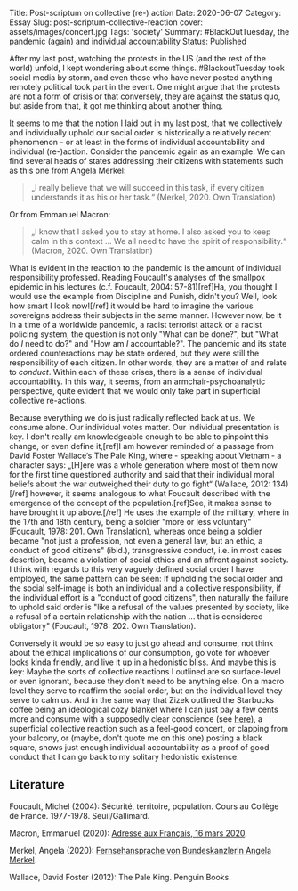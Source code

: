 Title: Post-scriptum on collective (re-) action
Date: 2020-06-07
Category: Essay
Slug: post-scriptum-collective-reaction
cover: assets/images/concert.jpg
Tags: 'society'
Summary: #BlackOutTuesday, the pandemic (again) and individual accountability
Status: Published

After my last post, watching the protests in the US (and the rest of the world) unfold, I kept wondering about some things. #BlackoutTuesday took social media by storm, and even those who have never posted anything remotely political took part in the event. One might argue that the protests are not a form of crisis or that conversely, they are against the status quo, but aside from that, it got me thinking about another thing.

It seems to me that the notion I laid out in my last post, that we collectively and individually uphold our social order is historically a relatively recent phenomenon - or at least in the forms of individual accountability and individual (re-)action. Consider the pandemic again as an example: We can find several heads of states addressing their citizens with statements such as this one from Angela Merkel:

> „I really believe that we will succeed in this task, if every citizen understands it as his or her task.“ (Merkel, 2020. Own Translation)

Or from Emmanuel Macron:

> „I know that I asked you to stay at home. I also asked you to keep calm in this context ... We all need to have the spirit of responsibility.“ (Macron, 2020. Own Translation)

What is evident in the reaction to the pandemic is the amount of individual responsibility professed. Reading Foucault's analyses of the smallpox epidemic in his lectures (c.f. Foucault, 2004: 57-81)[ref]Ha, you thought I would use the example from Discipline and Punish, didn't you? Well, look how smart I look now![/ref] it would be hard to imagine the various sovereigns address their subjects in the same manner. However now, be it in a time of a worldwide pandemic, a racist terrorist attack or a racist policing system, the question is not only "What can be done?", but "What do *I* need to do?" and "How am *I* accountable?". The pandemic and its state ordered counteractions may be state ordered, but they were still the responsibility of each citizen. In other words, they are a matter of and relate to *conduct*.  Within each of these crises, there is a sense of individual accountability. In this way, it seems, from an armchair-psychoanalytic perspective, quite evident that we would only take part in superficial collective re-actions.

Because everything we do is just radically reflected back at us. We consume alone. Our individual votes matter. Our individual presentation is key. I don't really am knowledgeable enough to be able to pinpoint this change, or even define it,[ref]I am however reminded of a passage from David Foster Wallace‘s The Pale King, where - speaking about Vietnam - a character says: „[H]ere was a whole generation where most of them now for the first time questioned authority and said that their individual moral beliefs about the war outweighed their duty to go fight“ (Wallace, 2012: 134)[/ref] however, it seems analogous to what Foucault described with the emergence of the concept of the population.[ref]See, it makes sense to have brought it up above.[/ref] He uses the example of the military, where in the 17th and 18th century, being a soldier "more or less voluntary" [Foucault, 1978: 201. Own Translation), whereas once being a soldier became "not just a profession, not even a general law, but an ethic, a conduct of good citizens" (ibid.), transgressive conduct, i.e. in most cases desertion, became a violation of social ethics and an affront against society. I think with regards to this very vaguely defined social order I have employed, the same pattern can be seen: If upholding the social order and the social self-image is both an individual and a collective responsibility, if the individual effort is a "conduct of good citizens", then naturally the failure to uphold said order is "like a refusal of the values presented by society, like a refusal of a certain relationship with the nation ... that is considered obligatory" (Foucault, 1978: 202. Own Translation).

Conversely it would be so easy to just go ahead and consume, not think about the ethical implications of our consumption, go vote for whoever looks kinda friendly, and live it up in a hedonistic bliss. And maybe this is key: Maybe the sorts of collective reactions I outlined are so surface-level or even ignorant, because they don't need to be anything else. On a macro level they serve to reaffirm the social order, but on the individual level they serve to calm us. And in the same way that Zizek outlined the Starbucks coffee being an ideological cozy blanket where I can just pay a few cents more and consume with a supposedly clear conscience (see [here](https://www.youtube.com/watch?v=P18UK5IMRDI)), a superficial collective reaction such as a feel-good concert, or clapping from your balcony, or (maybe, don't quote me on this one) posting a black square, shows just enough individual accountability as a proof of good conduct that I can go back to my solitary hedonistic existence. 

## Literature

Foucault, Michel (2004): Sécurité, territoire, population. Cours au Collège de France. 1977-1978. Seuil/Gallimard.

Macron, Emmanuel (2020): [Adresse aux Français, 16 mars 2020](https://www.elysee.fr/emmanuel-macron/2020/03/16/adresse-aux-francais-covid19).

Merkel, Angela (2020): [Fernsehansprache von Bundeskanzlerin Angela Merkel](https://www.bundesregierung.de/resource/blob/975232/1732182/d4af29ba76f62f61f1320c32d39a7383/fernsehansprache-von-bundeskanzlerin-angela-merkel-data.pdf?download=1).

Wallace, David Foster (2012): The Pale King. Penguin Books.
